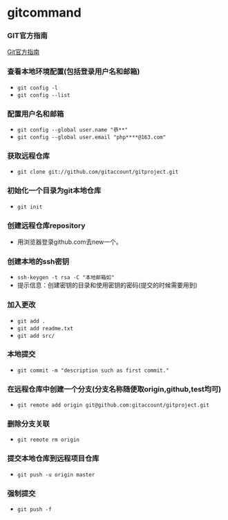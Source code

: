 # gitcommand

### GIT官方指南
[Git官方指南](https://git-scm.com/book/zh/v2)

### 查看本地环境配置(包括登录用户名和邮箱)
- `git config -l`
- `git config --list`

### 配置用户名和邮箱
- `git config --global user.name "恭**"`
- `git config --global user.email "php****@163.com"`

### 获取远程仓库
- `git clone git://github.com/gitaccount/gitproject.git`

### 初始化一个目录为git本地仓库 
- `git init`

### 创建远程仓库repository
- 用浏览器登录github.com去new一个。

### 创建本地的ssh密钥
- `ssh-keygen -t rsa -C "本地邮箱如"`
- 提示信息：创建密钥的目录和使用密钥的密码(提交的时候需要用到)

### 加入更改
- `git add .`
- `git add readme.txt`
- `git add src/`

### 本地提交
- `git commit -m "description such as first commit."`

### 在远程仓库中创建一个分支(分支名称随便取origin,github,test均可)
- `git remote add origin git@github.com:gitaccount/gitproject.git`

### 删除分支关联
- `git remote rm origin`

### 提交本地仓库到远程项目仓库
- `git push -u origin master`

### 强制提交
- `git push -f`


